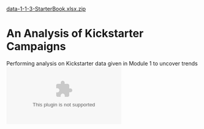 [data-1-1-3-StarterBook.xlsx.zip](https://github.com/M-Outlaw/BootCamp-Mod-1-analysis/files/7108914/data-1-1-3-StarterBook.xlsx.zip)
# An Analysis of Kickstarter Campaigns
Performing analysis on Kickstarter data given in Module 1 to uncover trends
![image](https://github.com/M-Outlaw/BootCamp-Mod-1-analysis/blob/main/data-1-1-3-StarterBook.xlsx.zip)
